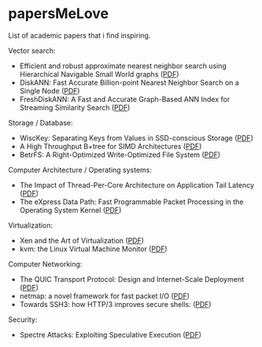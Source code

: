 # papersMeLove
List of academic papers that i find inspiring.

Vector search:

- Efficient and robust approximate nearest neighbor search using Hierarchical Navigable Small World graphs ([PDF](https://arxiv.org/pdf/1603.09320.pdf))
- DiskANN: Fast Accurate Billion-point Nearest Neighbor Search on a Single Node ([PDF](https://papers.nips.cc/paper_files/paper/2019/file/09853c7fb1d3f8ee67a61b6bf4a7f8e6-Paper.pdf))
- FreshDiskANN: A Fast and Accurate Graph-Based ANN Index for Streaming Similarity Search ([PDF](https://arxiv.org/pdf/2105.09613.pdf))

Storage / Database:

- WiscKey: Separating Keys from Values in SSD-conscious Storage ([PDF](https://www.usenix.org/system/files/conference/fast16/fast16-papers-lu.pdf))
- A High Throughput B+tree for SIMD Architectures ([PDF](https://www.ece.lsu.edu/lpeng/papers/tpds-20-1.pdf))
- BetrFS: A Right-Optimized Write-Optimized File System ([PDF](https://www.usenix.org/system/files/conference/fast15/fast15-paper-jannen_william.pdf))

Computer Architecture / Operating systems:

- The Impact of Thread-Per-Core Architecture on Application Tail Latency ([PDF](https://penberg.org/papers/tpc-ancs19.pdf))
- The eXpress Data Path: Fast Programmable Packet Processing in the Operating System Kernel ([PDF](https://dl.acm.org/doi/pdf/10.1145/3281411.3281443))

Virtualization:
- Xen and the Art of Virtualization ([PDF](https://www.cl.cam.ac.uk/research/srg/netos/papers/2003-xensosp.pdf))
- kvm: the Linux Virtual Machine Monitor ([PDF](https://www.kernel.org/doc/ols/2007/ols2007v1-pages-225-230.pdf))

Computer Networking:

- The QUIC Transport Protocol: Design and Internet-Scale Deployment ([PDF](https://www.researchgate.net/publication/318914953_The_QUIC_Transport_Protocol_Design_and_Internet-Scale_Deployment))
- netmap: a novel framework for fast packet I/O ([PDF](https://www.usenix.org/system/files/conference/atc12/atc12-final186.pdf))
- Towards SSH3: how HTTP/3 improves secure shells: ([PDF](https://arxiv.org/pdf/2312.08396.pdf))

Security:

- Spectre Attacks: Exploiting Speculative Execution ([PDF](https://spectreattack.com/spectre.pdf))

